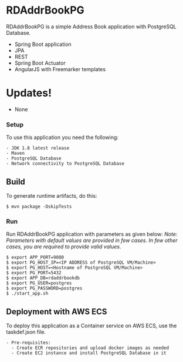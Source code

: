 # RDAddrBookPG

RDAddrBookPG is a simple Address Book application with PostgreSQL Database.

  - Spring Boot application
  - JPA
  - REST
  - Spring Boot Actuator
  - AngularJS with Freemarker templates

# Updates!

  - None

### Setup

To use this application you need the following:

    - JDK 1.8 latest release
    - Maven
    - PostgreSQL Database
    - Network connectivity to PostgreSQL Database

## Build
To generate runtime artifacts, do this:
```
$ mvn package -DskipTests
```

### Run
Run RDAddrBookPG application with parameters as given below:
*Note: Parameters with default values are provided in few cases. In few other cases, you are required to provide valid values.*
```
$ export APP_PORT=9080
$ export PG_HOST_IP=<IP ADDRESS of PostgreSQL VM/Machine>
$ export PG_HOST=<Hostname of PostgreSQL VM/Machine>
$ export PG_PORT=5432
$ export APP_DB=rdaddrbookdb
$ export PG_USER=postgres
$ export PG_PASSWORD=postgres
$ ./start_app.sh
```

## Deployment with AWS ECS
To deploy this application as a Container service on AWS ECS, use the taskdef.json file.

    - Pre-requisites:
      - Create ECR repositories and upload docker images as needed
      - Create EC2 instance and install PostgreSQL Database in it

